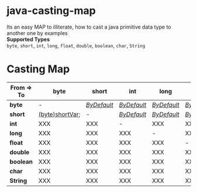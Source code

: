 # java-casting-map
Its an easy MAP to illiterate, how to cast a java primitive data type to another one by examples  
**Supported Types**  
`byte`, `short`, `int`, `long`, `float`, `double`, `boolean`, `char`, `String`  


Casting Map
============


| From => To 	|       **byte**        |       **short**       |   **int**     |         **long**      |       **float**       |   **double**     |         **boolean**      |       **char**       |   **String**     |  
| --- | --- | --- | --- | --- | --- | --- | --- | --- | --- |
| **byte**  	| -                     | [*ByDefault*][01]      | [*ByDefault*][02]    | [*ByDefault*][03] | [*ByDefault*][04]  | [*ByDefault*][05] | [**INVALID**][06] | [*(char)byteVar;//ASCII_Char*][07]  | [*Byte.toString(byteVar);*][08] |
| **short** 	| [(byte)shortVar;][10] | -  | [*ByDefault*][12]    | [*ByDefault*][13] | [*ByDefault*][14]  | [*ByDefault*][15] | [**INVALID**][16] | [*(char)shortVar;//ASCII_Char*][17]  | [*Short.toString(shortVar);*][18] |
| **int**   	| XXX   | XXX | -     | XXX | XXX  | XXX | XXX | XXX  | XXX |
| **long**   	| XXX   | XXX | XXX | - | XXX  | XXX | XXX | XXX  | XXX |
| **float**   	| XXX   | XXX | XXX | XXX | -  | XXX | XXX | XXX  | XXX |
| **double**   	| XXX   | XXX | XXX | XXX | XXX  | - | XXX | XXX  | XXX |
| **boolean**	| XXX   | XXX | XXX | XXX | XXX  | XXX | - | XXX  | XXX |
| **char**   	| XXX   | XXX | XXX | XXX | XXX  | XXX | XXX | -  | XXX |
| **String**   	| XXX   | XXX | XXX | XXX | XXX  | XXX | XXX | XXX  | - |


[01]: https://github.com/ahmednabil88/java-casting-map/blob/master/src/castingMap/CastingByteTo.java#L20-L23
[02]: https://github.com/ahmednabil88/java-casting-map/blob/master/src/castingMap/CastingByteTo.java#L25-L28
[03]: https://github.com/ahmednabil88/java-casting-map/blob/master/src/castingMap/CastingByteTo.java#L30-L33
[04]: https://github.com/ahmednabil88/java-casting-map/blob/master/src/castingMap/CastingByteTo.java#L35-L38
[05]: https://github.com/ahmednabil88/java-casting-map/blob/master/src/castingMap/CastingByteTo.java#L40-L43
[06]: https://github.com/ahmednabil88/java-casting-map/blob/master/src/castingMap/CastingByteTo.java#L45-L48
[07]: https://github.com/ahmednabil88/java-casting-map/blob/master/src/castingMap/CastingByteTo.java#L50-L53
[08]: https://github.com/ahmednabil88/java-casting-map/blob/master/src/castingMap/CastingByteTo.java#L55-L57

[10]: https://github.com/ahmednabil88/java-casting-map/blob/master/src/castingMap/CastingShortTo.java#L20-L22
[12]: https://github.com/ahmednabil88/java-casting-map/blob/master/src/castingMap/CastingShortTo.java#L24-L27
[13]: https://github.com/ahmednabil88/java-casting-map/blob/master/src/castingMap/CastingShortTo.java#L29-L32
[14]: https://github.com/ahmednabil88/java-casting-map/blob/master/src/castingMap/CastingShortTo.java#L34-L37
[15]: https://github.com/ahmednabil88/java-casting-map/blob/master/src/castingMap/CastingShortTo.java#L39-L42
[16]: https://github.com/ahmednabil88/java-casting-map/blob/master/src/castingMap/CastingShortTo.java#L44-L47
[17]: https://github.com/ahmednabil88/java-casting-map/blob/master/src/castingMap/CastingShortTo.java#L49-L52
[18]: https://github.com/ahmednabil88/java-casting-map/blob/master/src/castingMap/CastingShortTo.java#L54-L56



